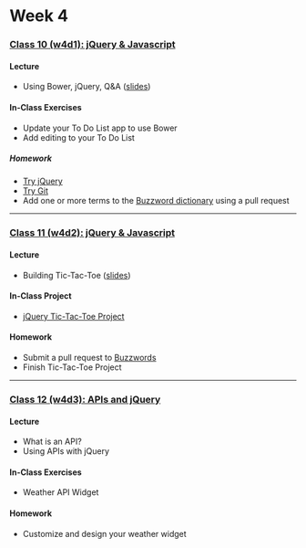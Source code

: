 # Week 4

### [Class 10 (w4d1): jQuery & Javascript](./w4d1)

#### Lecture
* Using Bower, jQuery, Q&A ([slides](./w4d1/slides/w4d1_lecture.pdf))

#### In-Class Exercises
* Update your To Do List app to use Bower
* Add editing to your To Do List

##### Homework
* [Try jQuery](http://try.jquery.com/)
* [Try Git](https://try.github.io/)
* Add one or more terms to the [Buzzword dictionary](https://github.com/rcacademy/buzzwords) using a pull request

---

### [Class 11 (w4d2): jQuery & Javascript](./w4d2)

#### Lecture
* Building Tic-Tac-Toe ([slides](./w4d2/slides/w4d2_lecture.pdf))

#### In-Class Project
* [jQuery Tic-Tac-Toe Project](http://github.com/rcacademy/tictactoe)

#### Homework
* Submit a pull request to [Buzzwords](https://github.com/rcacademy/buzzwords)
* Finish Tic-Tac-Toe Project

---

### [Class 12 (w4d3): APIs and jQuery](./w4d3)

#### Lecture
* What is an API?
* Using APIs with jQuery

#### In-Class Exercises
* Weather API Widget

#### Homework
* Customize and design your weather widget

